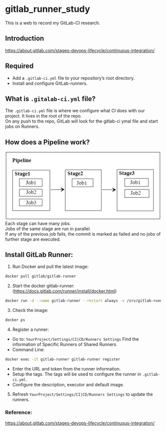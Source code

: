 # gitlab_runner_study
This is a web to record my GitLab-CI research.

## Introduction
https://about.gitlab.com/stages-devops-lifecycle/continuous-integration/

## Required
 - Add a `.gitlab-ci.yml` file to your repository’s root directory.
 - Install and configure GitLab-runners.
 
## What is `.gitalab-ci.yml` file?
The `.gitlab-ci.yml` file is where we configure what CI does with our project. It lives in the root of the repo.<br>
On any push to the repo, GitLab will look for the gitlab-ci ymal file and start jobs on Runners.<br/>

## How does a Pipeline work?
![](https://github.com/cassieliuxy/gitlab_runner_study/blob/master/images/Pipeline.png)  
  Each stage can have many jobs.<br>
  Jobs of the same stage are run in parallel.<br/>
  If any of the previous job fails, the commit is marked as failed and no jobs of further stage are executed.

## Install GitLab Runner:
1. Run Docker and pull the latest image:
```Bash
docker pull gitlab/gitlab-runner
```
2. Start the docker gitlab-runner: (https://docs.gitlab.com/runner/install/docker.html)
```Bash
docker run -d --name gitlab-runner --restart always -v /srv/gitlab-runner/config:/etc/gitlab-runner -v /var/run/docker.sock:/var/run/docker.sock gitlab/gitlab-runner:latest
```
3. Check the image:
```Bash
docker ps
```
4. Register a runner:
  * Go to: `YourProject/Settings/CI|CD/Runners Settings` Find the information of Specific Runners of Shared Runners
  * Command Line:
 ```Bash
 docker exec -it gitlab-runner gitlab-runner register
 ```
   * Enter the URL and token from the runner information.
   * Setup the tags. The tags will be used to configure the runner in `.gitlab-ci.yml`.
   * Configure the description, executor and default image.
5. Refresh `YourProject/Settings/CI|CD/Runners Settings` to update the runners.

### Reference:
https://about.gitlab.com/stages-devops-lifecycle/continuous-integration/
